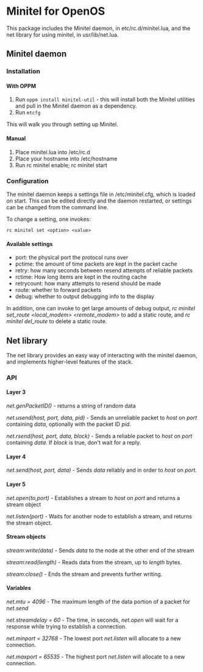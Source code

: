 # Minitel for OpenOS

This package includes the Minitel daemon, in etc/rc.d/minitel.lua, and the net library for using minitel, in usr/lib/net.lua.

## Minitel daemon

### Installation

#### With OPPM

1. Run `oppm install minitel-util` - this will install both the Minitel utilities and pull in the Minitel daemon as a dependency.
2. Run `mtcfg`

This will walk you through setting up Minitel.

#### Manual

1. Place minitel.lua into /etc/rc.d
2. Place your hostname into /etc/hostname
3. Run rc minitel enable; rc minitel start

### Configuration

The minitel daemon keeps a settings file in /etc/minitel.cfg, which is loaded on start. This can be edited directly and the daemon restarted, or settings can be changed from the command line.

To change a setting, one invokes:

`rc minitel set <option> <value>`

#### Available settings

- port: the physical port the protocol runs over
- pctime: the amount of time packets are kept in the packet cache
- retry: how many seconds between resend attempts of reliable packets
- rctime: How long items are kept in the routing cache
- retrycount: how many attempts to resend should be made
- route: whether to forward packets
- debug: whether to output debugging info to the display

In addition, one can invoke to get large amounts of debug output, *rc minitel set_route <hostname> <local_modem> <remote_modem>* to add a static route, and *rc minitel del_route <hostname>* to delete a static route.

## Net library

The net library provides an easy way of interacting with the minitel daemon, and implements higher-level features of the stack.

### API

#### Layer 3

*net.genPacketID()* - returns a string of random data

*net.usend(host, port, data, pid)* - Sends an unreliable packet to *host* on *port* containing *data*, optionally with the packet ID *pid*.

*net.rsend(host, port, data, block)* - Sends a reliable packet to *host* on *port* containing *data*. If *block* is true, don't wait for a reply.

#### Layer 4

*net.send(host, port, data)* - Sends *data* reliably and in order to *host* on *port*.

#### Layer 5

*net.open(to,port)* - Establishes a stream to *host* on *port* and returns a stream object

*net.listen(port)* - Waits for another node to establish a stream, and returns the stream object.

#### Stream objects

*stream:write(data)* - Sends *data* to the node at the other end of the stream

*stream:read(length)* - Reads data from the stream, up to *length* bytes.

*stream:close()* - Ends the stream and prevents further writing.

#### Variables

*net.mtu = 4096* - The maximum length of the data portion of a packet for *net.send*

*net.streamdelay = 60* - The time, in seconds, *net.open* will wait for a response while trying to establish a connection.

*net.minport = 32768* - The lowest port *net.listen* will allocate to a new connection.

*net.maxport = 65535* - The highest port *net.listen* will allocate to a new connection.
